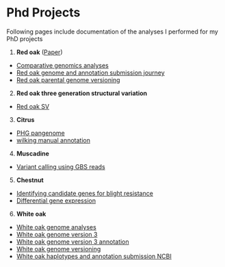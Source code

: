 # Phd Projects

Following pages include documentation of the analyses I performed for my PhD projects

1. **Red oak** ([Paper](https://academic.oup.com/g3journal/article/13/11/jkad209/7274082))
* [Comparative genomics analyses](https://github.com/beantkapoor786/phd/wiki/Red-oak-genome)
* [Red oak genome and annotation submission journey](https://github.com/beantkapoor786/phd/wiki/Red-oak-genome-and-annotation-submission)
* [Red oak parental genome versioning](https://github.com/beantkapoor786/phd/wiki/Red-oak-parental-genome-versioning)

2. **Red oak three generation structural variation**
* [Red oak SV](https://github.com/beantkapoor786/phd/wiki/Red-oak-three-generation-structural-variants)

3. **Citrus**
* [PHG pangenome](https://github.com/beantkapoor786/phd/wiki/Citrus-pangenome-PHG-v2)
* [wilking manual annotation](https://github.com/beantkapoor786/phd/wiki/Citrus-%E2%80%90-wilking-manual-annotation)

4. **Muscadine**
* [Variant calling using GBS reads](https://github.com/beantkapoor786/phd/wiki/Muscadine-GBS)

5. **Chestnut**
* [Identifying candidate genes for blight resistance](https://github.com/beantkapoor786/phd/wiki/Chestnut-blight)
* [Differential gene expression](https://github.com/beantkapoor786/phd/wiki/Chestnut-Phytophthora)

6. **White oak**
* [White oak genome analyses](https://github.com/beantkapoor786/phd/wiki/White-oak-genome-analyses)
* [White oak genome version 3](https://github.com/beantkapoor786/phd/wiki/White-oak-genome-version-3)
* [White oak genome version 3 annotation](https://github.com/beantkapoor786/phd/wiki/White-oak-genome-version-3-annotation)
* [White oak genome versioning](https://github.com/beantkapoor786/phd/wiki/White-oak-genome-versioning)
* [White oak haplotypes and annotation submission NCBI](https://github.com/beantkapoor786/phd/wiki/White-oak-haplotypes-genomes-and-annotation-submission)

